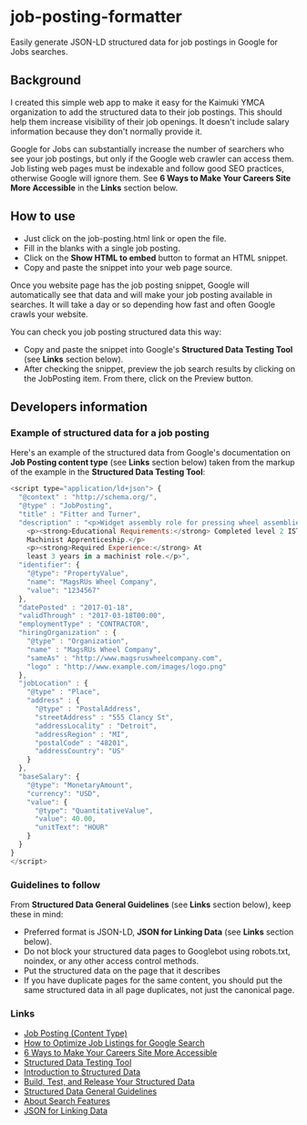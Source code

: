 # job-posting-formatter
Easily generate JSON-LD structured data for job postings in Google for Jobs searches.

## Background
I created this simple web app to make it easy for the Kaimuki YMCA organization
to add the structured data to their job postings. This should help them increase
visibility of their job openings. It doesn't include salary information because
they don't normally provide it.

Google for Jobs can substantially increase the number of searchers who see your
job postings, but only if the Google web crawler can access them. Job listing
web pages must be indexable and follow good SEO practices, otherwise Google will
ignore them. See **6 Ways to Make Your Careers Site More
Accessible** in the **Links** section below.

## How to use

  - Just click on the job-posting.html link or open the file.
  - Fill in the blanks with a single job posting.
  - Click on the **Show HTML to embed** button to format an HTML snippet.
  - Copy and paste the snippet into your web page source.

Once you website page has the job posting snippet, Google will automatically see
that data and will make your job posting available in searches. It will take a
day or so depending how fast and often Google crawls your website.

You can check you job posting structured data this way:

  - Copy and paste the snippet into Google's **Structured Data Testing
    Tool** (see **Links** section below).
  - After checking the snippet, preview the job search results by clicking on
    the JobPosting item. From there, click on the Preview button.

## Developers information

### Example of structured data for a job posting

Here's an example of the structured data from Google's
documentation on **Job Posting content type** (see **Links** section below)
taken from the markup of the example in the **Structured Data Testing
Tool**:

```javascript
<script type="application/ld+json"> {
  "@context" : "http://schema.org/",
  "@type" : "JobPosting",
  "title" : "Fitter and Turner",
  "description" : "<p>Widget assembly role for pressing wheel assemblies.</p>
    <p><strong>Educational Requirements:</strong> Completed level 2 ISTA
    Machinist Apprenticeship.</p>
    <p><strong>Required Experience:</strong> At
    least 3 years in a machinist role.</p>",
  "identifier": {
    "@type": "PropertyValue",
    "name": "MagsRUs Wheel Company",
    "value": "1234567"
  },
  "datePosted" : "2017-01-18",
  "validThrough" : "2017-03-18T00:00",
  "employmentType" : "CONTRACTOR",
  "hiringOrganization" : {
    "@type" : "Organization",
    "name" : "MagsRUs Wheel Company",
    "sameAs" : "http://www.magsruswheelcompany.com",
    "logo" : "http://www.example.com/images/logo.png"
  },
  "jobLocation" : {
    "@type" : "Place",
    "address" : {
      "@type" : "PostalAddress",
      "streetAddress" : "555 Clancy St",
      "addressLocality" : "Detroit",
      "addressRegion" : "MI",
      "postalCode" : "48201",
      "addressCountry": "US"
    }
  },
  "baseSalary": {
    "@type": "MonetaryAmount",
    "currency": "USD",
    "value": {
      "@type": "QuantitativeValue",
      "value": 40.00,
      "unitText": "HOUR"
    }
  }
}
</script>
```


### Guidelines to follow

From **Structured Data General Guidelines** (see **Links** section below), keep
these in mind:

  - Preferred format is JSON-LD, **JSON for Linking Data** (see **Links**
    section below).
  - Do not block your structured data pages to Googlebot using robots.txt,
    noindex, or any other access control methods.
  - Put the structured data on the page that it describes
  - If you have duplicate pages for the same content, you should put the same
    structured data in all page duplicates, not just the canonical page.


### Links

* [Job Posting (Content Type)](https://developers.google.com/search/docs/data-types/job-posting)
* [How to Optimize Job Listings for Google Search](https://www.shrm.org/resourcesandtools/hr-topics/talent-acquisition/pages/google-job-listings-search-seo-ats.aspx)
* [6 Ways to Make Your Careers Site More Accessible](https://www.shrm.org/resourcesandtools/hr-topics/talent-acquisition/pages/6-ways-to-make-your-careers-site-more-accessible.aspx)
* [Structured Data Testing Tool](https://search.google.com/structured-data/testing-tool/u/0/)
* [Introduction to Structured Data](https://developers.google.com/search/docs/guides/intro-structured-data)
* [Build, Test, and Release Your Structured Data](https://developers.google.com/search/docs/guides/prototype)
* [Structured Data General Guidelines](https://developers.google.com/search/docs/guides/sd-policies)
* [About Search Features](https://developers.google.com/search/docs/guides/search-features)
* [JSON for Linking Data](https://json-ld.org/)
